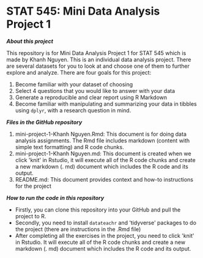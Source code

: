 # STAT 545: Mini Data Analysis Project 1 

**___About this project___**

This repository is for Mini Data Analysis Project 1 for STAT 545 which is made by Khanh Nguyen. This is an individual data analysis project. There are several datasets for you to look at and choose one of them to further explore and analyze. There are four goals for this project: 

1. Become familiar with your dataset of choosing
2. Select 4 questions that you would like to answer with your data
3. Generate a reproducible and clear report using R Markdown
4. Become familiar with manipulating and summarizing your data in tibbles using `dplyr`, with a research question in mind.

**___Files in the GitHub repository___**

1. mini-project-1-Khanh Nguyen.Rmd: This document is for doing data analysis assignments. The Rmd file includes markdown (content with simple text formatting) and R code chunks.
2. mini-project-1-Khanh Nguyen.md: This document is created when we click 'knit' in Rstudio, it will execute all of the R code chunks and create a new markdown (. md) document which includes the R code and its output.
3. README.md: This document provides context and how-to instructions for the project
   
**___How to run the code in this repository___**
- Firstly, you can clone this repository into your GitHub and pull the project to R.
- Secondly, you need to install `datateachr` and 'tidyverse' packages to do the project (there are instructions in the .Rmd file)
- After completing all the exercises in the project, you need to click 'knit' in Rstudio. It will execute all of the R code chunks and create a new markdown (. md) document which includes the R code and its output. 
